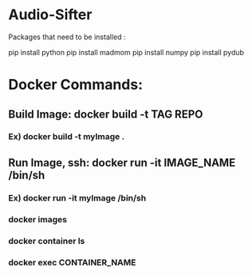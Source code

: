 # Audio-Sifter
Packages that need to be installed :

pip install python
pip install madmom
pip install numpy
pip install pydub


# Docker Commands:
## Build Image: docker build -t TAG REPO
### Ex) docker build -t myImage .

## Run Image, ssh: docker run -it IMAGE_NAME /bin/sh
### Ex) docker run -it myImage /bin/sh

### docker images
### docker container ls
### docker exec CONTAINER_NAME
